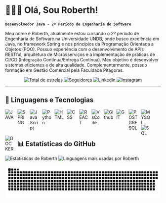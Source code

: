 # 👨🏻‍💻 Olá, Sou Roberth!

**`Desenvolvedor Java - 2º Período de Engenharia de Software`**

Meu nome é Roberth, atualmente estou cursando o 2º período de Engenharia de Software na Universidade UNDB, onde busco excelência em Java, no framework Spring e nos princípios da Programação Orientada a Objetos (POO). Possuo experiência com o desenvolvimento de APIs RESTful, arquitetura de Microsserviços e a implementação de práticas de CI/CD (Integração Contínua/Entrega Contínua). Meu objetivo é desenvolver sistemas eficientes e de alta qualidade. Complementarmente, possuo formação em Gestão Comercial pela Faculdade Pitágoras.

<p align="center">
<a href="https://github.com/RoberthFurtadoDev">
  <img 
    alt="Total de estrelas" 
    title="Total de estrelas GitHub" 
    src="https://img.shields.io/github/stars/RoberthFurtadoDev?color=55960c&style=for-the-badge&labelColor=488207&logo=star&label=estrelas"
  />
</a>
  <a href="https://github.com/RoberthFurtadoDev?tab=followers">
    <img 
      alt="Seguidores" 
      title="Me siga no GitHub" 
      src="https://custom-icon-badges.demolab.com/github/followers/RoberthFurtadoDev?color=236ad3&labelColor=1155ba&style=for-the-badge&logo=github&label=Seguidores&logoColor=white"
    />
  </a>
  <a href="https://www.linkedin.com/in/roberthfurtado/">
    <img 
      alt="LinkedIn" 
      title="Me siga no LinkedIn" 
      src="https://img.shields.io/badge/LinkedIn-0077B5?style=for-the-badge&logo=linkedin&logoColor=white"
    />
  </a>
  <a href="https://www.instagram.com/roberth_engsof/">
    <img 
      alt="Instagram"
      title="Me siga no Instagram" 
      src="https://img.shields.io/badge/Instagram-E4405F?style=for-the-badge&logo=instagram&logoColor=white"
    />
  </a>
</p>

---

<h2> 🤖 Linguagens e Tecnologias </h2>
<img 
  align="left" 
  alt="JAVA"
  title="JAVA" 
  width="30px" 
  style="padding-right: 10px;"
  src="https://cdn.jsdelivr.net/gh/devicons/devicon@latest/icons/java/java-original.svg" 
/>
<img 
  align="left" 
  alt="SPRING"
  title="SPRING" 
  width="30px" 
  style="padding-right: 10px;"
  src="https://cdn.jsdelivr.net/gh/devicons/devicon@latest/icons/spring/spring-original.svg" 
/>
<img 
  align="left" 
  alt="JavaScript" 
  title="JavaScript"
  width="30px" 
  style="padding-right: 10px;" 
  src="https://cdn.jsdelivr.net/gh/devicons/devicon@latest/icons/javascript/javascript-original.svg" 
/>
<img 
  align="left" 
  alt="Python" 
  title="Python"
  width="30px" 
  style="padding-right: 10px;" 
  src="https://cdn.jsdelivr.net/gh/devicons/devicon@latest/icons/python/python-original.svg" 
/>
<img 
  align="left" 
  alt="HTML"
  title="HTML" 
  width="30px" 
  style="padding-right: 10px;" 
  src="https://cdn.jsdelivr.net/gh/devicons/devicon@latest/icons/html5/html5-original.svg" 
/>
<img 
  align="left" 
  alt="CSS" 
  title="CSS"
  width="30px" 
  style="padding-right: 10px;" 
  src="https://cdn.jsdelivr.net/gh/devicons/devicon@latest/icons/css3/css3-original.svg" 
/>
<img 
  align="left" 
  alt="REACT"
  title="REACT" 
  width="30px" 
  style="padding-right: 10px;"
  src="https://cdn.jsdelivr.net/gh/devicons/devicon@latest/icons/react/react-original.svg" 
/>
<img 
  align="left" 
  alt="VsCode" 
  title="VsCode"
  width="30px" 
  style="padding-right: 10px;" 
  src="https://cdn.jsdelivr.net/gh/devicons/devicon@latest/icons/vscode/vscode-original.svg" 
/>
<img 
  align="left" 
  alt="Github" 
  title="GitHub"
  width="30px" 
  style="padding-right: 10px;" 
  src="https://github.com/CyrisXD/CyrisXD/raw/master/assets/Github.png" 
/>
<img 
  align="left" 
  alt="GIT" 
  title="GIT"
  width="30px" 
  style="padding-right: 10px;" 
  src="https://cdn.jsdelivr.net/gh/devicons/devicon@latest/icons/git/git-original.svg" 
/>
<img 
  align="left" 
  alt="POSTGRESQL" 
  title="POSTGRESQL"
  width="30px" 
  style="padding-right: 10px;" 
  src="https://cdn.jsdelivr.net/gh/devicons/devicon@latest/icons/postgresql/postgresql-original.svg" 
/>
<img 
  align="left" 
  alt="MYSQL" 
  title="MYSQL"
  width="30px" 
  style="padding-right: 10px;" 
  src="https://cdn.jsdelivr.net/gh/devicons/devicon@latest/icons/mysql/mysql-original.svg" 
/>
<img 
  align="left" 
  alt="SQL" 
  title="SQL"
  width="30px" 
  style="padding-right: 10px;" 
  src="https://cdn.jsdelivr.net/gh/devicons/devicon@latest/icons/azuresqldatabase/azuresqldatabase-original.svg" 
/>
<img 
  align="left" 
  alt="DOCKER" 
  title="DCOKER"
  width="30px" 
  style="padding-right: 10px;" 
  src="https://cdn.jsdelivr.net/gh/devicons/devicon@latest/icons/docker/docker-original.svg" 
/>

<br><br><br><br>

## 📊 Estatísticas do GitHub

<p align="left">
  <img
    alt="Estatísticas de Roberth" 
    height="188"
    src="https://github-readme-stats.vercel.app/api?username=RoberthFurtadoDev&show_icons=true&theme=tokyonight&locale=pt-br&hide_title=true&count_private=true"
  />
<img 
  alt="Linguagens mais usadas por Roberth"
  height="189" 
  src="https://github-readme-stats.vercel.app/api/top-langs/?username=RoberthFurtadoDev&theme=tokyonight&layout=compact&langs_count=10&hide_title=true&hide=dart,cmake,swift,c,dockerfile,procfile,objective-c"
  />


<p align="center">
  <img
    src="https://raw.githubusercontent.com/RoberthFurtadoDev/RoberthFurtadoDev/main/dist/github-contribution-snake.svg" 
    alt="GitHub Contribution Snake"
    style="max-width: 100%;" 
  />
</p>
